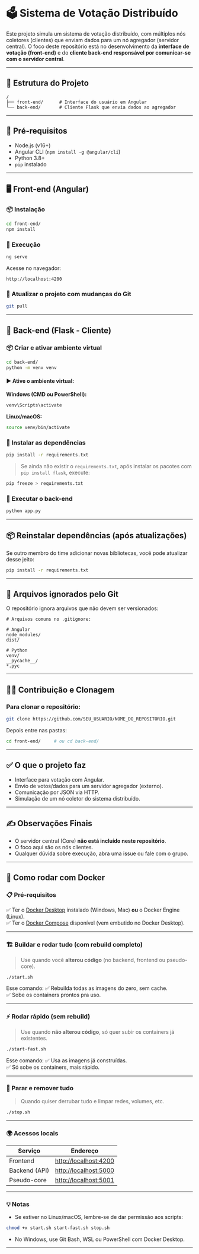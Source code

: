 # 🗳️ Sistema de Votação Distribuído

Este projeto simula um sistema de votação distribuído, com múltiplos nós coletores (clientes) que enviam dados para um nó agregador (servidor central). O foco deste repositório está no desenvolvimento da **interface de votação (front-end)** e do **cliente back-end responsável por comunicar-se com o servidor central**.

---

## 📁 Estrutura do Projeto

```
/
├── front-end/      # Interface do usuário em Angular
└── back-end/       # Cliente Flask que envia dados ao agregador
```


---

## 🔧 Pré-requisitos

- Node.js (v16+)
- Angular CLI (`npm install -g @angular/cli`)
- Python 3.8+
- `pip` instalado

---

## 🖥️ Front-end (Angular)

### 📦 Instalação

```bash
cd front-end/
npm install
```

### 🚀 Execução

```bash
ng serve
```

Acesse no navegador:

```
http://localhost:4200
```

### 🔄 Atualizar o projeto com mudanças do Git

```bash
git pull
```

---

## 🧠 Back-end (Flask - Cliente)

### 📦 Criar e ativar ambiente virtual

```bash
cd back-end/
python -m venv venv
```

#### ▶️ Ative o ambiente virtual:

**Windows (CMD ou PowerShell):**

```bash
venv\Scripts\activate
```

**Linux/macOS:**

```bash
source venv/bin/activate
```

### 🔧 Instalar as dependências

```bash
pip install -r requirements.txt
```

> Se ainda não existir o `requirements.txt`, após instalar os pacotes com `pip install flask`, execute:

```bash
pip freeze > requirements.txt
```

### 🚀 Executar o back-end

```bash
python app.py
```

---

## 📦 Reinstalar dependências (após atualizações)

Se outro membro do time adicionar novas bibliotecas, você pode atualizar desse jeito:

```bash
pip install -r requirements.txt
```

---

## 📁 Arquivos ignorados pelo Git

O repositório ignora arquivos que não devem ser versionados:

```
# Arquivos comuns no .gitignore:

# Angular
node_modules/
dist/

# Python
venv/
__pycache__/
*.pyc
```

---

## 🧑‍💻 Contribuição e Clonagem

### Para clonar o repositório:

```bash
git clone https://github.com/SEU_USUARIO/NOME_DO_REPOSITORIO.git
```

Depois entre nas pastas:

```bash
cd front-end/     # ou cd back-end/
```

---

## ✅ O que o projeto faz

- Interface para votação com Angular.
- Envio de votos/dados para um servidor agregador (externo).
- Comunicação por JSON via HTTP.
- Simulação de um nó coletor do sistema distribuído.

---

## ✍️ Observações Finais

- O servidor central (Core) **não está incluído neste repositório**.
- O foco aqui são os nós clientes.
- Qualquer dúvida sobre execução, abra uma issue ou fale com o grupo.

---


## 🚀 Como rodar com Docker

### 📋 Pré-requisitos
✅ Ter o [Docker Desktop](https://www.docker.com/products/docker-desktop/) instalado (Windows, Mac) **ou** o Docker Engine (Linux).  
✅ Ter o [Docker Compose](https://docs.docker.com/compose/) disponível (vem embutido no Docker Desktop).

---

### 🏗️ Buildar e rodar tudo (com rebuild completo)
> Use quando você **alterou código** (no backend, frontend ou pseudo-core).

```bash
./start.sh
```

Esse comando:
✅ Rebuilda todas as imagens do zero, sem cache.  
✅ Sobe os containers prontos pra uso.

---

### ⚡ Rodar rápido (sem rebuild)
> Use quando **não alterou código**, só quer subir os containers já existentes.

```bash
./start-fast.sh
```

Esse comando:
✅ Usa as imagens já construídas.  
✅ Só sobe os containers, mais rápido.

---

### 🛑 Parar e remover tudo
> Quando quiser derrubar tudo e limpar redes, volumes, etc.

```bash
./stop.sh
```

---

### 🌍 Acessos locais

| Serviço        | Endereço                                |
|---------------|----------------------------------------|
| Frontend      | [http://localhost:4200](http://localhost:4200) |
| Backend (API) | [http://localhost:5000](http://localhost:5000) |
| Pseudo-core   | [http://localhost:5001](http://localhost:5001) |

---

### 💡 Notas

- Se estiver no Linux/macOS, lembre-se de dar permissão aos scripts:
```bash
chmod +x start.sh start-fast.sh stop.sh
```

- No Windows, use Git Bash, WSL ou PowerShell com Docker Desktop.
---